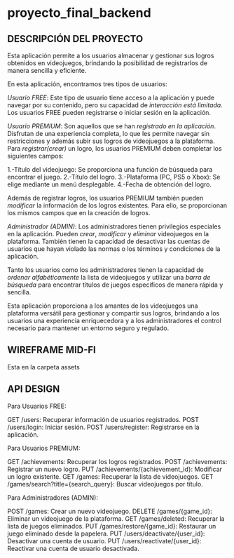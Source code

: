 # proyecto_final_backend

## DESCRIPCIÓN DEL PROYECTO

Esta aplicación permite a los usuarios almacenar y gestionar sus logros obtenidos en videojuegos, brindando la posibilidad de registrarlos de manera sencilla y eficiente.

En esta aplicación, encontramos tres tipos de usuarios:

*Usuario FREE*: Este tipo de usuario tiene acceso a la aplicación y puede navegar por su contenido, pero su capacidad de *interacción está limitada*. Los usuarios FREE pueden registrarse o iniciar sesión en la aplicación.

*Usuario PREMIUM*:  Son aquellos que se han *registrado en la aplicación*. Disfrutan de una experiencia completa, lo que les permite navegar sin restricciones y además subir sus logros de videojuegos a la plataforma. Para *registrar(crear)* un logro, los usuarios PREMIUM deben completar los siguientes campos:

1.-Título del videojuego: Se proporciona una función de búsqueda para encontrar el juego.
2.-Título del logro.
3.-Plataforma (PC, PS5 o Xbox): Se elige mediante un menú desplegable.
4.-Fecha de obtención del logro.

Además de registrar logros, los usuarios PREMIUM también pueden *modificar* la información de los logros existentes. Para ello, se proporcionan los mismos campos que en la creación de logros.

*Administrador (ADMIN)*: Los administradores tienen privilegios especiales en la aplicación. Pueden *crear*, *modificar* y *eliminar* videojuegos en la plataforma. También tienen la capacidad de desactivar las cuentas de usuarios que hayan violado las normas o los términos y condiciones de la aplicación.

Tanto los usuarios como los administradores tienen la capacidad de *ordenar alfabéticamente* la lista de videojuegos y utilizar una *barra de búsqueda* para encontrar títulos de juegos específicos de manera rápida y sencilla.

Esta aplicación proporciona a los amantes de los videojuegos una plataforma versátil para gestionar y compartir sus logros, brindando a los usuarios una experiencia enriquecedora y a los administradores el control necesario para mantener un entorno seguro y regulado.



## WIREFRAME MID-FI

Esta en la carpeta assets


## API DESIGN

Para Usuarios FREE:

GET /users: Recuperar información de usuarios registrados.
POST /users/login: Iniciar sesión.
POST /users/register: Registrarse en la aplicación.


Para Usuarios PREMIUM:

GET /achievements: Recuperar los logros registrados.
POST /achievements: Registrar un nuevo logro.
PUT /achievements/{achievement_id}: Modificar un logro existente.
GET /games: Recuperar la lista de videojuegos.
GET /games/search?title={search_query}: Buscar videojuegos por título.



Para Administradores (ADMIN):


POST /games: Crear un nuevo videojuego.
DELETE /games/{game_id}: Eliminar un videojuego de la plataforma.
GET /games/deleted: Recuperar la lista de juegos eliminados.
PUT /games/restore/{game_id}: Restaurar un juego eliminado desde la papelera.
PUT /users/deactivate/{user_id}: Desactivar una cuenta de usuario.
PUT /users/reactivate/{user_id}: Reactivar una cuenta de usuario desactivada.